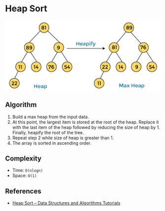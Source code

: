 # Heap Sort

![Heap sort](image.png)

## Algorithm

1. Build a max heap from the input data.
2. At this point, the largest item is stored at the root of the heap. Replace it with the last item of the heap followed by reducing the size of heap by 1. Finally, heapify the root of the tree.
3. Repeat step 2 while size of heap is greater than 1.
4. The array is sorted in ascending order.

## Complexity

- Time: `O(nlogn)`
- Space: `O(1)`

## References

- [Heap Sort – Data Structures and Algorithms Tutorials](https://www.geeksforgeeks.org/heap-sort/)
